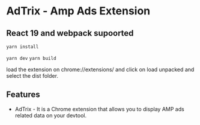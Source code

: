 # AdTrix - Amp Ads Extension

## React 19 and webpack supoorted

``yarn install``

``yarn dev``
``yarn build``

load the extension on chrome://extensions/ and click on load unpacked and select the dist folder.
## Features
- AdTrix - It is a Chrome extension that allows you to display AMP ads related data on your devtool.



